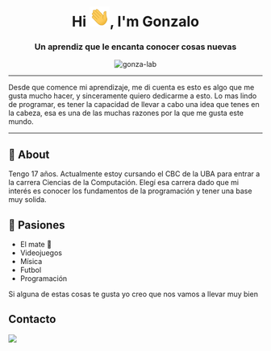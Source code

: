 <h1 align="center">Hi <img src="https://raw.githubusercontent.com/ABSphreak/ABSphreak/master/gifs/Hi.gif" width="40px" />, I'm Gonzalo</h1>
<h3 align="center">Un aprendiz que le encanta conocer cosas nuevas</h3>

<p align="center"> <img src="https://github-readme-stats.vercel.app/api/top-langs/?username=gonza-lab&layout=compact" alt="gonza-lab" /> </p>

-------

Desde que comence mi aprendizaje, me di cuenta es esto es algo que me gusta mucho hacer, y sinceramente quiero dedicarme a esto. Lo mas lindo de programar, es tener la capacidad de llevar a cabo una idea que tenes en la cabeza, esa es una de las muchas razones por la que me gusta este mundo.

-------
  
## 🧐 About

Tengo 17 años. Actualmente estoy cursando el CBC de la UBA para entrar a la carrera Ciencias de la Computación. Elegí esa carrera dado que mi interés es conocer los fundamentos de la programación y tener una base muy solida.

## 💖 Pasiones

- El mate 🧉
- Videojuegos
- Mísica
- Futbol
- Programación

Si alguna de estas cosas te gusta yo creo que nos vamos a llevar muy bien

## Contacto

<a target="_blank" href="https://www.linkedin.com/in/gonzalo-flores-71ba51177/"><img src="https://img.shields.io/badge/linkedin%20-%230077B5.svg?&style=for-the-badge&logo=linkedin&logoColor=white"/></a>
